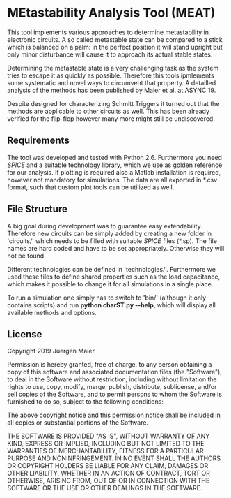 # MEtastability Analysis Tool (MEAT)

This tool implements various approaches to determine metastability in electronic circuits. A so called metastable state can be compared to a stick which is balanced on a palm: in the perfect position it will stand upright but only minor disturbance will cause it to approach its actual stable states.

Determining the metastable state is a very challenging task as the system tries to escape it as quickly as possible. Therefore this tools ipmlements some systematic and novel ways to circumvent that property. A detailled analysis of the methods has been published by Maier et al. at ASYNC'19.

Despite designed for characterizing Schmitt Triggers it turned out that the methods are applicable to other circuits as well. This has been already verified for the flip-flop however many more might still be undiscovered.

## Requirements

The tool was developed and tested with Python 2.6. Furthermore you need *SPICE* and a suitable technology library, which we use as golden reference for our analysis. If plotting is required also a Matlab installation is required, however not mandatory for simulations. The data are all exported in \*.csv format, such that custom plot tools can be utilized as well.

## File Structure

A big goal during development was to guarantee easy extendability. Therefore new circuits can be simply added by creating a new folder in 'circuits/' which needs to be filled with suitable *SPICE* files (\*.sp). The file names are hard coded and have to be set appropriately. Otherwise they will not be found.

Different technologies can be defined in 'technologies/'. Furthermore we used these files to define shared properties such as the load capacitance, which makes it possible to change it for all simulations in a single place.

To run a simulation one simply has to switch to 'bin/' (although it only contains scripts) and run **python charST.py --help**, which will display all available methods and options.

## License

Copyright 2019 Juergen Maier

Permission is hereby granted, free of charge, to any person obtaining a copy of this software and associated documentation files (the "Software"), to deal in the Software without restriction, including without limitation the rights to use, copy, modify, merge, publish, distribute, sublicense, and/or sell copies of the Software, and to permit persons to whom the Software is furnished to do so, subject to the following conditions:

The above copyright notice and this permission notice shall be included in all copies or substantial portions of the Software.

THE SOFTWARE IS PROVIDED "AS IS", WITHOUT WARRANTY OF ANY KIND, EXPRESS OR IMPLIED, INCLUDING BUT NOT LIMITED TO THE WARRANTIES OF MERCHANTABILITY, FITNESS FOR A PARTICULAR PURPOSE AND NONINFRINGEMENT. IN NO EVENT SHALL THE AUTHORS OR COPYRIGHT HOLDERS BE LIABLE FOR ANY CLAIM, DAMAGES OR OTHER LIABILITY, WHETHER IN AN ACTION OF CONTRACT, TORT OR OTHERWISE, ARISING FROM, OUT OF OR IN CONNECTION WITH THE SOFTWARE OR THE USE OR OTHER DEALINGS IN THE SOFTWARE.
